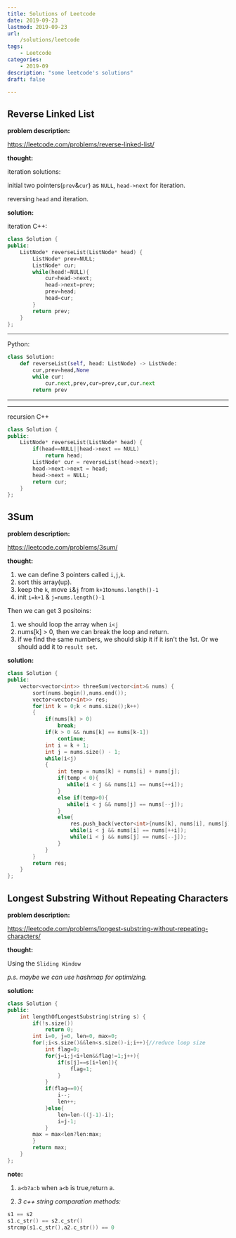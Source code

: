 ```yaml
---
title: Solutions of Leetcode
date: 2019-09-23
lastmod: 2019-09-23
url:
    /solutions/leetcode
tags:
    - Leetcode
categories:
    - 2019-09
description: "some leetcode's solutions"
draft: false

---
```


## Reverse Linked List
__problem description:__

<https://leetcode.com/problems/reverse-linked-list/>

__thought:__

iteration solutions:

initial two pointers(`prev`&`cur`) as `NULL`, `head->next` for iteration.

reversing `head` and  iteration.

__solution:__

iteration
C++:
```c++
class Solution {
public:
    ListNode* reverseList(ListNode* head) {
        ListNode* prev=NULL;
        ListNode* cur;
        while(head!=NULL){
            cur=head->next;
            head->next=prev;
            prev=head;
            head=cur;
        }
        return prev;
    }
};

```

-----
Python:
```python
class Solution:
    def reverseList(self, head: ListNode) -> ListNode:
        cur,prev=head,None
        while cur:
            cur.next,prev,cur=prev,cur,cur.next       
        return prev
```

----
----

recursion
C++
```c++
class Solution {
public:
    ListNode* reverseList(ListNode* head) {
        if(head==NULL||head->next == NULL)
            return head;   
        ListNode* cur = reverseList(head->next);
        head->next->next = head;
        head->next = NULL;
        return cur;
    }
};
```

## 3Sum

__problem description:__

<https://leetcode.com/problems/3sum/>

__thought:__

1. we can define 3 pointers called `i`,`j`,`k`.
2. sort this array(up).
3. keep the `k`, move `i`&`j` from `k+1`to`nums.length()-1`
4. init `i=k+1` & `j=nums.length()-1`

Then we can get 3 positoins:

1. we should loop the array when `i<j`
2. nums[k] > 0, then we can break the loop and return.
3. if we find the same numbers, we should skip it if it isn't the 1st. Or we should add it to `result set`.

__solution:__

```c++
class Solution {
public:
    vector<vector<int>> threeSum(vector<int>& nums) {
        sort(nums.begin(),nums.end());
        vector<vector<int>> res;
        for(int k = 0;k < nums.size();k++)
        {
            if(nums[k] > 0)
                break;
            if(k > 0 && nums[k] == nums[k-1])
                continue;
            int i = k + 1;
            int j = nums.size() - 1;
            while(i<j)
            {
                int temp = nums[k] + nums[i] + nums[j];
                if(temp < 0){
                   while(i < j && nums[i] == nums[++i]);
                }
                else if(temp>0){
                   while(i < j && nums[j] == nums[--j]);
                }
                else{
                    res.push_back(vector<int>{nums[k], nums[i], nums[j]});
                    while(i < j && nums[i] == nums[++i]);
                    while(i < j && nums[j] == nums[--j]);
                }
            }
        }
        return res;
    }
};
```

## Longest Substring Without Repeating Characters

__problem description:__

<https://leetcode.com/problems/longest-substring-without-repeating-characters/>

__thought:__

Using the `Sliding Window`

_p.s. maybe we can use hashmap for optimizing._

__solution:__

```c++
class Solution {
public:
    int lengthOfLongestSubstring(string s) {
        if(!s.size())
            return 0;
        int i=0, j=0, len=0, max=0;
        for(;i<s.size()&&len<s.size()-i;i++){//reduce loop size
            int flag=0;
            for(j=i;j<i+len&&flag!=1;j++){
                if(s[j]==s[i+len]){
                    flag=1;
                }
            }
            if(flag==0){
                i--;
                len++;
            }else{
                len=len-((j-1)-i);
                i=j-1;
            }
        max = max<len?len:max;
        }
        return max;
    }
};
```

__note:__

1. `a<b?a:b` when `a<b` is true,return a.

2. _3 c++ string comparation methods:_

```c++
s1 == s2
s1.c_str() == s2.c_str()
strcmp(s1.c_str(),a2.c_str()) == 0
```
